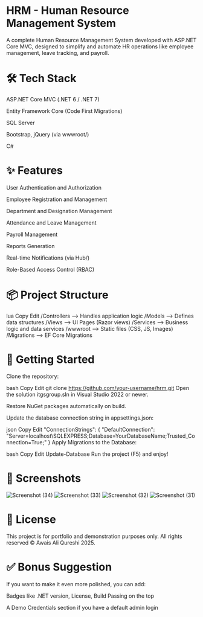 # HRM - Human Resource Management System
A complete Human Resource Management System developed with ASP.NET Core MVC, designed to simplify and automate HR operations like employee management, leave tracking, and payroll.

# 🛠️ Tech Stack
ASP.NET Core MVC (.NET 6 / .NET 7)

Entity Framework Core (Code First Migrations)

SQL Server

Bootstrap, jQuery (via wwwroot/)

C#

# ✨ Features
User Authentication and Authorization

Employee Registration and Management

Department and Designation Management

Attendance and Leave Management

Payroll Management

Reports Generation

Real-time Notifications (via Hub/)

Role-Based Access Control (RBAC)

# 📦 Project Structure
lua
Copy
Edit
/Controllers   --> Handles application logic
/Models        --> Defines data structures
/Views         --> UI Pages (Razor views)
/Services      --> Business logic and data services
/wwwroot       --> Static files (CSS, JS, Images)
/Migrations    --> EF Core Migrations
# 🚀 Getting Started
Clone the repository:

bash
Copy
Edit
git clone https://github.com/your-username/hrm.git
Open the solution itgsgroup.sln in Visual Studio 2022 or newer.

Restore NuGet packages automatically on build.

Update the database connection string in appsettings.json:

json
Copy
Edit
"ConnectionStrings": {
  "DefaultConnection": "Server=localhost\\SQLEXPRESS;Database=YourDatabaseName;Trusted_Connection=True;"
}
Apply Migrations to the Database:

bash
Copy
Edit
Update-Database
Run the project (F5) and enjoy!

# 📸 Screenshots

![Screenshot (34)](https://github.com/user-attachments/assets/3c4ef736-61be-48e9-b49b-80de957b701a)
![Screenshot (33)](https://github.com/user-attachments/assets/b3da4ba7-cb6b-4eba-ad47-8adba3bbf857)
![Screenshot (32)](https://github.com/user-attachments/assets/b66bb092-b37a-470e-a096-63223c6cd1b5)
![Screenshot (31)](https://github.com/user-attachments/assets/9a25c371-36f3-4842-a0a7-a6512de282c0)

# 📄 License
This project is for portfolio and demonstration purposes only.
All rights reserved ©️ Awais Ali Qureshi 2025.

# ✅ Bonus Suggestion
If you want to make it even more polished, you can add:

Badges like .NET version, License, Build Passing on the top

A Demo Credentials section if you have a default admin login
